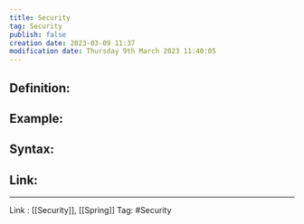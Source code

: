 ```yaml
---
title: Security
tag: Security
publish: false
creation date: 2023-03-09 11:37
modification date: Thursday 9th March 2023 11:40:05
---
```


## Definition:
## Example:
## Syntax:
## Link:
---
Link : [[Security]], [[Spring]]
Tag: #Security